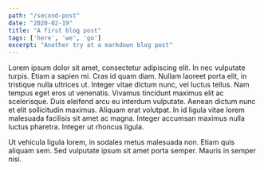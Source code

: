 ```yaml
---
path: "/second-post"
date: "2020-02-19"
title: "A first blog post"
tags: ['here', 'we', 'go']
excerpt: "Another try at a markdown blog post"
---
```


Lorem ipsum dolor sit amet, consectetur adipiscing elit. In nec vulputate turpis. Etiam a sapien mi. Cras id quam diam. Nullam laoreet porta elit, in tristique nulla ultrices ut. Integer vitae dictum nunc, vel luctus tellus. Nam tempus eget eros ut venenatis. Vivamus tincidunt maximus elit ac scelerisque. Duis eleifend arcu eu interdum vulputate. Aenean dictum nunc et elit sollicitudin maximus. Aliquam erat volutpat. In id ligula vitae lorem malesuada facilisis sit amet ac magna. Integer accumsan maximus nulla luctus pharetra. Integer ut rhoncus ligula.

Ut vehicula ligula lorem, in sodales metus malesuada non. Etiam quis aliquam sem. Sed vulputate ipsum sit amet porta semper. Mauris in semper nisi.